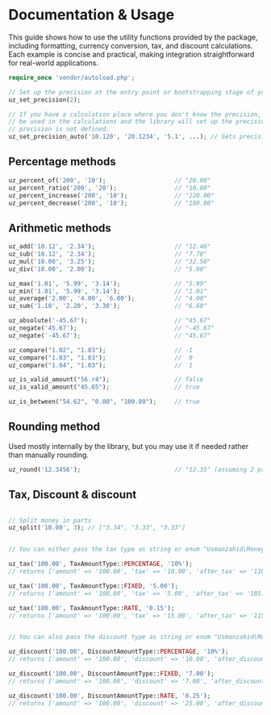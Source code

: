 # Documentation & Usage

This guide shows how to use the utility functions provided by the package, including formatting, currency conversion,
tax, and discount calculations. Each example is concise and practical, making integration straightforward for real-world
applications.

```php
require_once 'vendor/autoload.php';

// Set up the precision at the entry point or bootstrapping stage of your application.
uz_set_precision(2);

// If you have a calculation place where you don't know the precision, then you can pass in all the number that will
// be used in the calculations and the library will set up the precision automatically to the highest. Useful where
// precision is not defined.
uz_set_precision_auto('10.120', '20.1234', '5.1', ...); // Sets precision to 4

```

## Percentage methods

```php
uz_percent_of('200', '10');                   // "20.00"
uz_percent_ratio('200', '20');                // "10.00"
uz_percent_increase('200', '10');             // "220.00"
uz_percent_decrease('200', '10');             // "180.00"

```

## Arithmetic methods

```php
uz_add('10.12', '2.34');                      // "12.46"
uz_sub('10.12', '2.34');                      // "7.78"
uz_mul('10.00', '3.25');                      // "32.50"
uz_div('10.00', '2.00');                      // "5.00"

uz_max('1.01', '5.99', '3.14');               // "5.99"
uz_min('1.01', '5.99', '3.14');               // "1.01"
uz_average('2.00', '4.00', '6.00');           // "4.00"
uz_sum('1.10', '2.20', '3.30');               // "6.60"

uz_absolute('-45.67');                        // "45.67"
uz_negate('45.67');                           // "-45.67"
uz_negate('-45.67');                          // "45.67"

uz_compare("1.02", "1.03");                   // -1
uz_compare("1.03", "1.03");                   //  0
uz_compare("1.04", "1.03");                   //  1

uz_is_valid_amount("56.r4");                  // false
uz_is_valid_amount("45.65");                  // true

uz_is_between("54.62", "0.00", "100.00");     // true

```

## Rounding method

Used mostly internally by the library, but you may use it if needed rather than manually rounding.

```php
uz_round('12.3456');                          // "12.35" (assuming 2 precision)
```

## Tax, Discount & discount

```php

// Split money in parts
uz_split('10.00', 3); // ["3.34", "3.33", "3.33"]


// You can either pass the tax type as string or enum "Usmanzahid\MoneyUtils\Enums\TaxAmountType"

uz_tax('100.00', TaxAmountType::PERCENTAGE, '10%');
// returns ['amount' => '100.00', 'tax' => '10.00', 'after_tax' => '110.00']

uz_tax('100.00', TaxAmountType::FIXED, '5.00');
// returns ['amount' => '100.00', 'tax' => '5.00', 'after_tax' => '105.00']

uz_tax('100.00', TaxAmountType::RATE, '0.15');
// returns ['amount' => '100.00', 'tax' => '15.00', 'after_tax' => '115.00']


// You can also pass the discount type as string or enum "Usmanzahid\MoneyUtils\Enums\DiscountAmountType"

uz_discount('100.00', DiscountAmountType::PERCENTAGE, '10%');
// returns ['amount' => '100.00', 'discount' => '10.00', 'after_discount' => '90.00']

uz_discount('100.00', DiscountAmountType::FIXED, '7.00');
// returns ['amount' => '100.00', 'discount' => '7.00', 'after_discount' => '93.00']

uz_discount('100.00', DiscountAmountType::RATE, '0.25');
// returns ['amount' => '100.00', 'discount' => '25.00', 'after_discount' => '75.00']

```
